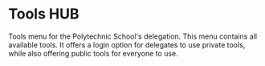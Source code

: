 <h1 color:red;>Tools HUB</h1>
Tools menu for the Polytechnic School's delegation. This menu contains all available tools. It offers a login option for delegates to use private tools, while also offering public tools for everyone to use.
